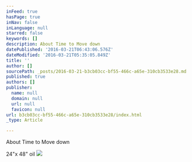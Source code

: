 ```yaml
---
inFeed: true
hasPage: true
inNav: false
inLanguage: null
starred: false
keywords: []
description: About Time to Move down
datePublished: '2016-03-21T06:43:06.576Z'
dateModified: '2016-03-21T05:35:05.849Z'
title: ''
author: []
sourcePath: _posts/2016-03-21-b3cb03cc-bf55-466c-a65e-310cb3533e28.md
published: true
authors: []
publisher:
  name: null
  domain: null
  url: null
  favicon: null
url: b3cb03cc-bf55-466c-a65e-310cb3533e28/index.html
_type: Article

---
```

About Time to Move down

24"x 48" oil
![](https://the-grid-user-content.s3-us-west-2.amazonaws.com/617272b0-2d8b-4687-98d8-dce876b0d128.jpg)